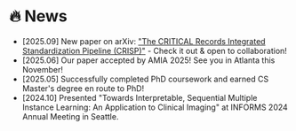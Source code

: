 # 🔥 News
- [2025.09] New paper on arXiv: ["The CRITICAL Records Integrated Standardization Pipeline (CRISP)"](https://arxiv.org/abs/2509.08247) - Check it out & open to collaboration!
- [2025.06] Our paper accepted by AMIA 2025! See you in Atlanta this November!
- [2025.05] Successfully completed PhD coursework and earned CS Master's degree en route to PhD!
- [2024.10] Presented "Towards Interpretable, Sequential Multiple Instance Learning: An Application to Clinical Imaging" at INFORMS 2024 Annual Meeting in Seattle.
